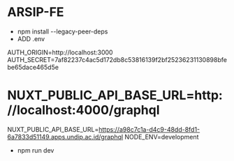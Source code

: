 # ARSIP-FE

- npm install --legacy-peer-deps
- ADD .env
  
AUTH_ORIGIN=http://localhost:3000
AUTH_SECRET=7af82237c4ac5d172db8c53816139f2bf25236231130898bfebe65dace465d5e
# NUXT_PUBLIC_API_BASE_URL=http://localhost:4000/graphql
NUXT_PUBLIC_API_BASE_URL=https://a98c7c1a-d4c9-48dd-8fd1-6a7833d51149.apps.undip.ac.id/graphql
NODE_ENV=development

- npm run dev
